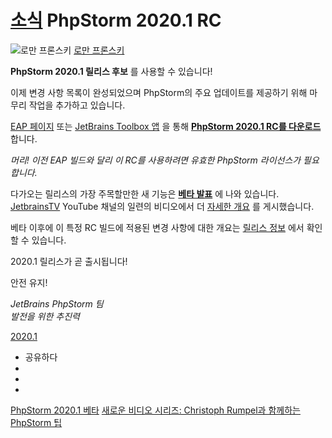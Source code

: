 [소식](/phpstorm/category/news/) PhpStorm 2020.1 RC 
====================

![로만 프론스키](https://secure.gravatar.com/avatar/269798998e24876e4f3ea6f6d1effdc7?s=200&r=g) [로만 프론스키](https://blog.jetbrains.com/author/rpronskiy) 



 **PhpStorm 2020.1 릴리스 후보** 를 사용할 수 있습니다!

 이제 변경 사항 목록이 완성되었으며 PhpStorm의 주요 업데이트를 제공하기 위해 마무리 작업을 추가하고 있습니다.

 [EAP 페이지](https://www.jetbrains.com/phpstorm/nextversion/) 또는 [JetBrains Toolbox 앱](https://www.jetbrains.com/toolbox/app/) 을 통해 [**PhpStorm 2020.1 RC를 다운로드**](https://www.jetbrains.com/phpstorm/nextversion/) 합니다.

 *머리! 이전 EAP 빌드와 달리 이 RC를 사용하려면 유효한 PhpStorm 라이선스가 필요합니다.*

 다가오는 릴리스의 가장 주목할만한 새 기능은 [**베타 발표**](https://blog.jetbrains.com/phpstorm/2020/03/phpstorm-2020-1-beta/) 에 나와 있습니다. [JetbrainsTV](https://www.youtube.com/user/JetBrainsTV/videos) YouTube 채널의 일련의 비디오에서 더 [자세한 개요](https://youtu.be/OtQuAr3n87c?list=PLQ176FUIyIUb7qSArPCxOkIGX-cqdfoBx) 를 게시했습니다.

 베타 이후에 이 특정 RC 빌드에 적용된 변경 사항에 대한 개요는 [릴리스 정보](https://confluence.jetbrains.com/display/PhpStorm/PhpStorm%2B201.6668.78%2BRelease%2BNotes) 에서 확인할 수 있습니다.

 2020.1 릴리스가 곧 출시됩니다!

 안전 유지!

 *JetBrains PhpStorm 팀*  
 *발전을 위한 추진력*

 [2020.1](/phpstorm/tag/2020-1/)

- 공유하다
- [](https://www.facebook.com/sharer.php?u=https%3A%2F%2Fblog.jetbrains.com%2Fphpstorm%2F2020%2F04%2Fphpstorm-2020-1-rc%2F)
- [](https://twitter.com/intent/tweet?source=https%3A%2F%2Fblog.jetbrains.com%2Fphpstorm%2F2020%2F04%2Fphpstorm-2020-1-rc%2F&text=https%3A%2F%2Fblog.jetbrains.com%2Fphpstorm%2F2020%2F04%2Fphpstorm-2020-1-rc%2F&via=phpstorm)
- [](http://www.linkedin.com/shareArticle?mini=true&url=https%3A%2F%2Fblog.jetbrains.com%2Fphpstorm%2F2020%2F04%2Fphpstorm-2020-1-rc%2F)



 [PhpStorm 2020.1 베타](https://blog.jetbrains.com/phpstorm/2020/03/phpstorm-2020-1-beta/) [새로운 비디오 시리즈: Christoph Rumpel과 함께하는 PhpStorm 팁](https://blog.jetbrains.com/phpstorm/2020/04/new-video-series-phpstorm-tips-with-christoph-rumpel/)